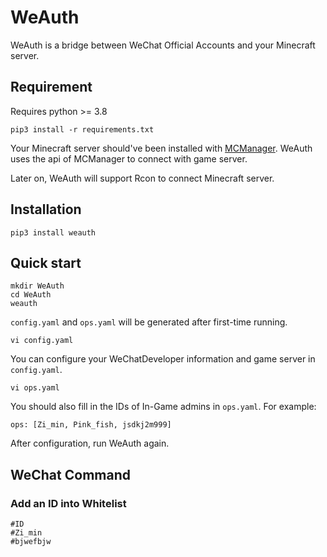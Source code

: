 # WeAuth
WeAuth is a bridge between WeChat Official Accounts and your Minecraft server.

## Requirement

Requires python >= 3.8

```
pip3 install -r requirements.txt
```
Your Minecraft server should've been installed with [MCManager](https://github.com/MCSManager/MCSManager).
WeAuth uses the api of MCManager to connect with game server.

Later on, WeAuth will support Rcon to connect Minecraft server.
## Installation
```
pip3 install weauth
```
## Quick start
```
mkdir WeAuth
cd WeAuth
weauth
```
`config.yaml` and `ops.yaml` will be generated after first-time running.

```commandline
vi config.yaml
```
You can configure your WeChatDeveloper information and game server in `config.yaml`.
```commandline
vi ops.yaml
```
You should also fill in the IDs of In-Game admins in `ops.yaml`.
For example:
```commandline
ops: [Zi_min, Pink_fish, jsdkj2m999]
```
After configuration, run WeAuth again.



## WeChat Command
### Add an ID into Whitelist
```commandline
#ID
#Zi_min
#bjwefbjw
```


